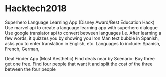 # Hacktech2018
Superhero Language Learning App (Disney Award/Best Education Hack)
Use marvel api to create a language learning app with superhero dialogue
Use google translator api to convert between languages
I.e. After learning a few words, it quizzes you by showing you Iron Man text bubble in Spanish, asks you to enter translation in English, etc.
Languages to include: Spanish, French, German, 

Deal Finder App (Most Aesthetic)
Find deals near by
Scenario: Buy three get one free. Find four people that want it and split the cost of the three between the four people
